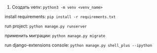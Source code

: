 1. Создать venv:
`python3 -m venv <venv_name>`

install requirements: 
`pip install -r requirements.txt`

run project:
`python manage.py runserver`

применить миграции:
`python manage.py migrate`

run django-extensions console: 
`python manage.py shell_plus --ipython`